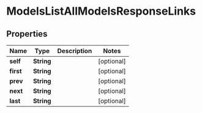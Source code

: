 

# ModelsListAllModelsResponseLinks


## Properties

| Name | Type | Description | Notes |
|------------ | ------------- | ------------- | -------------|
|**self** | **String** |  |  [optional] |
|**first** | **String** |  |  [optional] |
|**prev** | **String** |  |  [optional] |
|**next** | **String** |  |  [optional] |
|**last** | **String** |  |  [optional] |



